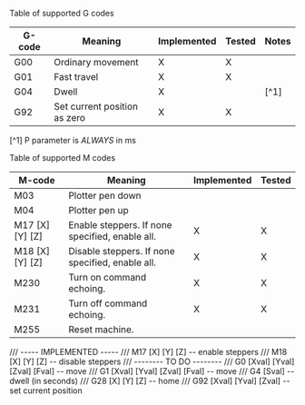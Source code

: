 

Table of supported G codes

| G-code | Meaning                      | Implemented | Tested | Notes |
|--------|------------------------------|-------------|--------|-------|
| G00    | Ordinary movement            | X           | X      |       |
| G01    | Fast travel                  | X           | X      |       |
| G04    | Dwell                        | X           |        | [^1]  |
| G92    | Set current position as zero | X           | X      |       |

[^1] P parameter is *ALWAYS* in ms

Table of supported M codes

| M-code          | Meaning                                          | Implemented | Tested |
|-----------------|--------------------------------------------------|-------------|--------|
| M03             | Plotter pen down                                 |             |        |
| M04             | Plotter pen up                                   |             |        |
| M17 [X] [Y] [Z] | Enable steppers. If none specified, enable all.  | X           | X      |
| M18 [X] [Y] [Z] | Disable steppers. If none specified, enable all. | X           | X      |
| M230            | Turn on command echoing.                         | X           | X      |
| M231            | Turn off command echoing.                        | X           | X      |
| M255            | Reset machine.                                   |             |        |






/// ----- IMPLEMENTED -----
/// M17 [X] [Y] [Z]                 -- enable steppers
/// M18 [X] [Y] [Z]                 -- disable steppers
/// -------- TO DO --------
/// G0  [Xval] [Yval] [Zval] [Fval] -- move
/// G1  [Xval] [Yval] [Zval] [Fval] -- move
/// G4  [Sval]                      -- dwell (in seconds)
/// G28 [X] [Y] [Z]                 -- home
/// G92 [Xval] [Yval] [Zval]        -- set current position
